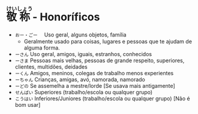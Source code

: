 # <ruby>敬<rt>けい</rt>称<rt>しょう</rt></ruby> - Honoríficos

-   `おー・ごー`　 Uso geral, alguns objetos, família
    -   Geralmente usado para coisas, lugares e pessoas que te ajudam de alguma forma.
-   `ーさん` Uso geral, amigos, iguais, estranhos, conhecidos
-   `ーさま` Pessoas mais velhas, pessoas de grande respeito, superiores, clientes, multidões, deidades
-   `ーくん` Amigos, meninos, colegas de trabalho menos experientes
-   `ーちゃん` Crianças, amigas, avó, namorada, namorado
-   `ーどの` Se assemelha a mestre/lorde [Se usava mais antigamente]
-   `せんぱい` Superiores (trabalho/escola ou qualquer grupo)
-   `こうはい` Inferiores/Juniores (trabalho/escola ou qualquer grupo) [Não é bom usar]
